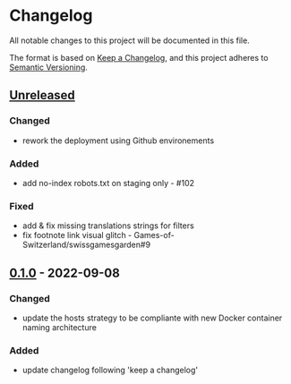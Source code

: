 # Changelog
All notable changes to this project will be documented in this file.

The format is based on [Keep a Changelog](https://keepachangelog.com/en/1.0.0/),
and this project adheres to [Semantic Versioning](https://semver.org/spec/v2.0.0.html).

## [Unreleased]
### Changed
- rework the deployment using Github environements

### Added
- add no-index robots.txt on staging only - #102

### Fixed
- add & fix missing translations strings for filters
- fix footnote link visual glitch - Games-of-Switzerland/swissgamesgarden#9

## [0.1.0] - 2022-09-08
### Changed
- update the hosts strategy to be compliante with new Docker container naming architecture

### Added
- update changelog following 'keep a changelog'

[Unreleased]: https://github.com/Games-of-Switzerland/gos-website/compare/0.1.0...HEAD
[0.1.0]: https://github.com/Games-of-Switzerland/gos-website/releases/tag/0.1.0
